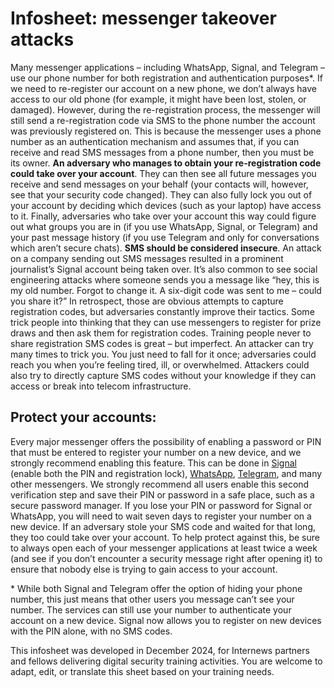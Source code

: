 # Infosheet: messenger takeover attacks

Many messenger applications – including WhatsApp, Signal, and Telegram – use our phone number for both registration and authentication purposes\*. If we need to re-register our account on a new phone, we don’t always have access to our old phone (for example, it might have been lost, stolen, or damaged). However, during the re-registration process, the messenger will still send a re-registration code via SMS to the phone number the account was previously registered on. This is because the messenger uses a phone number as an authentication mechanism and assumes that, if you can receive and read SMS messages from a phone number, then you must be its owner.
**An adversary who manages to obtain your re-registration code could take over your account**. They can then see all future messages you receive and send messages on your behalf (your contacts will, however, see that your security code changed). They can also fully lock you out of your account by deciding which devices (such as your laptop) have access to it. Finally, adversaries who take over your account this way could figure out what groups you are in (if you use WhatsApp, Signal, or Telegram) and your past message history (if you use Telegram and only for conversations which aren’t secure chats).
**SMS should be considered insecure**. An attack on a company sending out SMS messages resulted in a prominent journalist’s Signal account being taken over. It’s also common to see social engineering attacks where someone sends you a message like “hey, this is my old number. Forgot to change it. A six-digit code was sent to me – could you share it?” In retrospect, those are obvious attempts to capture registration codes, but adversaries constantly improve their tactics. Some trick people into thinking that they can use messengers to register for prize draws and then ask them for registration codes.
Training people never to share registration SMS codes is great – but imperfect. An attacker can try many times to trick you. You just need to fall for it once; adversaries could reach you when you’re feeling tired, ill, or overwhelmed. Attackers could also try to directly capture SMS codes without your knowledge if they can access or break into telecom infrastructure.

## Protect your accounts:

Every major messenger offers the possibility of enabling a password or PIN that must be entered to register your number on a new device, and we strongly recommend enabling this feature. This can be done in [Signal](https://support.signal.org/hc/en-us/articles/360007059792-Signal-PIN) (enable both the PIN and registration lock), [WhatsApp](https://faq.whatsapp.com/506595211487528), [Telegram](https://support.signal.org/hc/en-us/articles/360007059792-Signal-PIN), and many other messengers. We strongly recommend all users enable this second verification step and save their PIN or password in a safe place, such as a secure password manager.
If you lose your PIN or password for Signal or WhatsApp, you will need to wait seven days to register your number on a new device. If an adversary stole your SMS code and waited for that long, they too could take over your account. To help protect against this, be sure to always open each of your messenger applications at least twice a week (and see if you don’t encounter a security message right after opening it) to ensure that nobody else is trying to gain access to your account.



\* While both Signal and Telegram offer the option of hiding your phone number, this just means that other users you message can’t see your number. The services can still use your number to authenticate your account on a new device. Signal now allows you to register on new devices with the PIN alone, with no SMS codes.

This infosheet was developed in December 2024, for Internews partners and fellows delivering digital security training activities. You are welcome to adapt, edit, or translate this sheet based on your training needs.